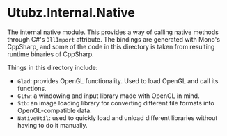 # Utubz.Internal.Native
The internal native module. This provides a way of calling native methods through C#'s `DllImport` attribute. The bindings are generated with Mono's CppSharp, and some of the code in this directory is taken from resulting runtime binaries of CppSharp.

Things in this directory include:
- `Glad`: provides OpenGL functionality. Used to load OpenGL and call its functions.
- `Glfw`: a windowing and input library made with OpenGL in mind.
- `Stb`: an image loading library for converting different file formats into OpenGL-compatible data.
- `NativeUtil`: used to quickly load and unload different libraries without having to do it manually.